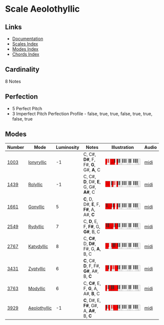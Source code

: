# Scale Aeolothyllic

## Links

- [Documentation](README.md)
- [Scales Index](Scales.md)
- [Modes Index](Modes.md)
- [Chords Index](Chords.md)

## Cardinality

8 Notes

## Perfection

- 5 Perfect Pitch
- 3 Imperfect Pitch
Perfection Profile - false, true, true, false, true, true, false, true

## Modes

| Number | Mode | Luminosity | Notes | Illustration | Audio |
|--------|------|------------|-------|--------------|-------|
| [1003](https://ianring.com/musictheory/scales/1003) | [Ionyryllic](ModeIonyryllic.md) | -1 | C, C#, **D#**, F, F#, **G**, G#, **A**, C | ![CNaturalIonyryllic](ModeCNaturalIonyryllic.png) | [midi](https://github.com/edipermadi/music/blob/main/docs/ModeCNaturalIonyryllic.mid?raw=true) | 
| [1439](https://ianring.com/musictheory/scales/1439) | [Rolyllic](ModeRolyllic.md) | -1 | C, C#, **D**, D#, **E**, G, G#, **A#**, C | ![CNaturalRolyllic](ModeCNaturalRolyllic.png) | [midi](https://github.com/edipermadi/music/blob/main/docs/ModeCNaturalRolyllic.mid?raw=true) | 
| [1661](https://ianring.com/musictheory/scales/1661) | [Gonyllic](ModeGonyllic.md) | 5 | **C**, D, D#, **E**, F, **F#**, A, A#, **C** | ![CNaturalGonyllic](ModeCNaturalGonyllic.png) | [midi](https://github.com/edipermadi/music/blob/main/docs/ModeCNaturalGonyllic.mid?raw=true) | 
| [2549](https://ianring.com/musictheory/scales/2549) | [Rydyllic](ModeRydyllic.md) | 7 | C, **D**, E, F, **F#**, G, **G#**, B, C | ![CNaturalRydyllic](ModeCNaturalRydyllic.png) | [midi](https://github.com/edipermadi/music/blob/main/docs/ModeCNaturalRydyllic.mid?raw=true) | 
| [2767](https://ianring.com/musictheory/scales/2767) | [Katydyllic](ModeKatydyllic.md) | 8 | C, **C#**, D, **D#**, F#, G, **A**, B, C | ![CNaturalKatydyllic](ModeCNaturalKatydyllic.png) | [midi](https://github.com/edipermadi/music/blob/main/docs/ModeCNaturalKatydyllic.mid?raw=true) | 
| [3431](https://ianring.com/musictheory/scales/3431) | [Zyptyllic](ModeZyptyllic.md) | 6 | **C**, C#, **D**, F, F#, **G#**, A#, B, **C** | ![CNaturalZyptyllic](ModeCNaturalZyptyllic.png) | [midi](https://github.com/edipermadi/music/blob/main/docs/ModeCNaturalZyptyllic.mid?raw=true) | 
| [3763](https://ianring.com/musictheory/scales/3763) | [Modyllic](ModeModyllic.md) | 6 | C, **C#**, E, F, **G**, A, A#, **B**, C | ![CNaturalModyllic](ModeCNaturalModyllic.png) | [midi](https://github.com/edipermadi/music/blob/main/docs/ModeCNaturalModyllic.mid?raw=true) | 
| [3929](https://ianring.com/musictheory/scales/3929) | [Aeolothyllic](ModeAeolothyllic.md) | -1 | **C**, D#, E, **F#**, G#, A, **A#**, B, **C** | ![CNaturalAeolothyllic](ModeCNaturalAeolothyllic.png) | [midi](https://github.com/edipermadi/music/blob/main/docs/ModeCNaturalAeolothyllic.mid?raw=true) | 
